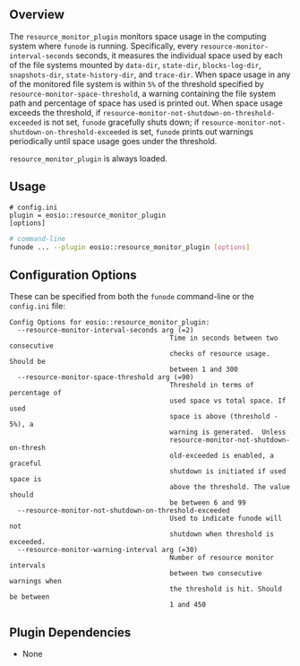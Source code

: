 
## Overview

The `resource_monitor_plugin` monitors space usage in the computing system where `funode` is running. Specifically, every `resource-monitor-interval-seconds` seconds, it measures the individual space used by each of the file systems mounted by `data-dir`, `state-dir`, `blocks-log-dir`, `snapshots-dir`, `state-history-dir`, and `trace-dir`. When space usage in any of the monitored file system is within `5%` of the threshold specified by `resource-monitor-space-threshold`, a warning containing the file system path and percentage of space has used is printed out. When space usage exceeds the threshold, if `resource-monitor-not-shutdown-on-threshold-exceeded` is not set, `funode` gracefully shuts down; if `resource-monitor-not-shutdown-on-threshold-exceeded` is set, `funode` prints out warnings periodically until space usage goes under the threshold.

`resource_monitor_plugin` is always loaded.

## Usage

```console
# config.ini
plugin = eosio::resource_monitor_plugin
[options]
```
```sh
# command-line
funode ... --plugin eosio::resource_monitor_plugin [options]
```

## Configuration Options

These can be specified from both the `funode` command-line or the `config.ini` file:

```console
Config Options for eosio::resource_monitor_plugin:
  --resource-monitor-interval-seconds arg (=2)
                                        Time in seconds between two consecutive
                                        checks of resource usage. Should be
                                        between 1 and 300
  --resource-monitor-space-threshold arg (=90)
                                        Threshold in terms of percentage of
                                        used space vs total space. If used
                                        space is above (threshold - 5%), a
                                        warning is generated.  Unless
                                        resource-monitor-not-shutdown-on-thresh
                                        old-exceeded is enabled, a graceful
                                        shutdown is initiated if used space is
                                        above the threshold. The value should
                                        be between 6 and 99
  --resource-monitor-not-shutdown-on-threshold-exceeded
                                        Used to indicate funode will not
                                        shutdown when threshold is exceeded.
  --resource-monitor-warning-interval arg (=30)
                                        Number of resource monitor intervals
                                        between two consecutive warnings when
                                        the threshold is hit. Should be between
                                        1 and 450
```

## Plugin Dependencies

* None
